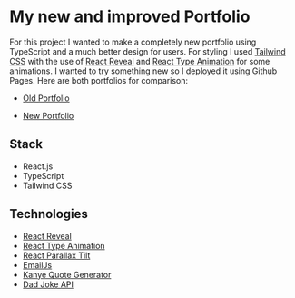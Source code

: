 # My new and improved Portfolio
For this project I wanted to make a completely new portfolio using TypeScript and a much better design for users. For styling I used [Tailwind CSS](https://tailwindcss.com/) with the use of [React Reveal](https://www.react-reveal.com/) and [React Type Animation](https://react-type-animation.vercel.app/) for some animations. I wanted to try something new so I deployed it using Github Pages. Here are both portfolios for comparison: 
 
* [Old Portfolio](https://joses-portfolio.vercel.app/)

* [New Portfolio](https://josebautista10.github.io/portfolioTS)

## Stack
* React.js
* TypeScript
* Tailwind CSS

## Technologies  
* [React Reveal](https://www.react-reveal.com/) 
* [React Type Animation](https://react-type-animation.vercel.app/)
* [React Parallax Tilt](https://mkosir.github.io/react-parallax-tilt/?path=/story/react-parallax-tilt--default)
* [EmailJs](https://www.emailjs.com/docs/examples/reactjs/)
* [Kanye Quote Generator]('https://api.kanye.rest')
* [Dad Joke API](https://icanhazdadjoke.com/)